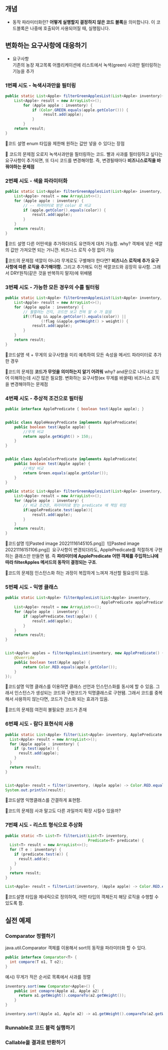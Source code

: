 ## 개념
- 동작 파라미터화란?
	**어떻게 실행할지 결정하지 않은 코드 블록**을 의미합니다. 이 코드블록은 나중에 호출되어 사용되어질 때, 실행됩니다.

## 변화하는 요구사항에 대응하기
- 요구사항  
기존의 농장 재고목록 어플리케이션에 리스트에서 녹색(green) 사과만 필터링하는 기능을 추가

### 1번째 시도 - 녹색사과만을 필터링
```java
public static List<Apple> filterGreenApplesList(List<Apple> inventory){ 
	List<Apple> result = new ArrayList<>(); 
		for (Apple apple : inventory) { 
			if (Color.GREEN.equals(apple.getColor())) {
				 result.add(apple); 
			} 
		}
	return result; 
}
```
📌코드 설명
enum 타입을 제한해 원하는 값만 넣을 수 있다는 장점

📌 코드의 문제점
오로지 녹색사과만을 필터링하는 코드. 빨과 사과를 필터링하고 싶다는 요구사항이 추가되면, 또 다시 코드를 변경해야함. 즉, 변경될때마다 **비즈니스로직을 바꿔야하는 문제점**

### 2번째 시도 - 색을 파라미터화
```java
public static List<Apple> filterGreenApplesList(List<Apple> inventory, Color color){  
    List<Apple> result = new ArrayList<>();  
    for (Apple apple : inventory) {  
        // -- 파라미터로 받은 color 로 비교  
        if (apple.getColor().equals(color)) {  
            result.add(apple);  
        }  
    }  
    return result;  
}
```
📌코드 설명
다른 어떤색을 추가하더라도 유연하게 대처 가능함. why? 객체에 넣은 색깔의 값만 가져오면 되는 거니깐. 비즈니스 로직 수정 없이 가능

📌코드의 문제점
색깔이 아니라 무게로도 구별해야 한다면? **비즈니스 로직에 추가 요구사항에 따른 로직을 추가해야함.**
그리고 추가해도 이전 색깔코드와 굉장히 유사함. 그래서 DRY원칙(같은 것을 반복하지 말자)에 위배됌

### 3번째 시도 - 가능한 모든 경우의 수를 필터링
```java
public static List<Apple> filterGreenApplesList(List<Apple> inventory, Color color, int weight, boolean flag){  
    List<Apple> result = new ArrayList<>();  
    for (Apple apple : inventory) {  
        // 뭘할려는 건지, 코드만 보고 전혀 알 수 가 없음  
        if((flag && apple.getColor().equals(color)) ||  
                (!flag &&apple.getWeight() > weight)) {  
            result.add(apple);  
        }  
    }  
    return result;  
}
```

📌코드설명
색 + 무게의 요구사항을 미리 예측하여 모든 속성을 메서드 파라미터로 추가한 경우

📌코드의 문제점
**코드가 무엇을 의미하는지 알기 어려워** why? and문으로 나타내고 있어 이해하는데 시간 많은 필요함.
변화하는 요구사항(ex 무게를 바꿀때) 비즈니스 로직을 변경해야하는 문제점

### 4번째 시도 - 추상적 조건으로 필터링
```java
public interface ApplePredicate { boolean test(Apple apple); }


public class AppleHeavyPredicate implements ApplePredicate{  
    public boolean test(Apple apple) {  
        //무게 비교  
        return apple.getWight() > 150;;  
    }  
}  


public class AppleColorPredicate implements ApplePredicate{  
    public boolean test(Apple apple) {  
        //색상 비교  
        return Green.equals(apple.getColor());  
    }  
}
```

```java
public static List<Apple> filterGreenApplesList(List<Apple> inventory, ApplePredicate applePredicate){  
	List<Apple> result = new ArrayList<>();  
	for (Apple apple : inventory) {  
		// 비교 조건은, 파라미터로 받는 predicate 에 책임 위임  
		if(applePredicate.test(apple)){  
			result.add(apple);  
		}  
	}  
	return result;  
}  
```

📌코드설명
![[Pasted image 20221116145105.png]]
 ![[Pasted image 20221116151106.png]]
 요구사항이 변경되더라도, ApplePredicate를 적절하게 구현하는 클래스만 만들면 됌. 즉 **파라미터에 ApplePredicate 어떤 객체를 주입하느냐에 따라 filterApples 메서드의 동작이 결정되는 구조**.

📌코드의 문제점
인스턴스화 하는 과정이 복잡하게 느껴져 개선할 필요성이 있음.

### 5번째 시도 - 익명 클래스
```java
public static List<Apple> filterApplesList(List<Apple> inventory,  
                                           ApplePredicate applePredicate) {  
    List<Apple> result = new ArrayList<>();  
    for (Apple apple : inventory) {  
        if (applePredicate.test(apple)) {  
            result.add(apple);  
        }  
    }  
    return result;  
}  


List<Apple> apples = filterApplesList(inventory, new ApplePredicate() {  
	@Override  
	public boolean test(Apple apple) {  
		return Color.RED.equals(apple.getColor());  
	}  
});  
```

📌코드설명
익명 클래스를 이용하면 클래스 선언과 인스턴스화를 동시에 할 수 있음. 
그래서 인스턴스가 생성되는 코드와 구현코드가 익명클래스로 구현됌.
그래서 코드를 중복해서 사용하지 않는다면, 코드가 간소화 되는 효과가 있음.

📌코드의 문제점
여전히 불필요한 코드가 존재

### 6번째 시도 - 람다 표현식의 사용
```java
public static List<Apple> filter(List<Apple> inventory, ApplePredicate p) {  
  List<Apple> result = new ArrayList<>();  
  for (Apple apple : inventory) {  
    if (p.test(apple)) {  
      result.add(apple);  
    }  
  }  
  return result;  
}


List<Apple> result = filter(inventory, (Apple apple) -> Color.RED.equals(apple.getColor()));  
System.out.println(result);
```
📌코드설명
익명클래스를 간결하게 표현함.

📌코드의 문제점
사과 말고도 다른 과일까지 확장 시킬수 있을까?

### 7번째 시도 - 리스트 형식으로 추상화
```java
public static <T> List<T> filterList(List<T> inventory,  
                                     Predicate<T> predicate) {  
  List<T> result = new ArrayList<>();  
  for (T e : inventory) {  
    if (predicate.test(e)) {  
      result.add(e);  
    }  
  }  
  return result;  
}

List<Apple> result = filterList(inventory, (Apple apple) -> Color.RED.equals(apple.getColor()));
```
📌코드설명
타입을 제네릭으로 정의하여, 어떤 타입의 객체든지 해당 로직을 수행할 수 있도록 함.

## 실전 예제
### Comparator 정렬하기
java.util.Comparator 객체를 이용해서 sort의 동작을 파라미터화 할 수 있다.
``` java
public interface Comparator<T> {
  int compare(T o1, T o2);
}
```

예시) 무게가 적은 순서로 목록에서 사과를 정렬
```java
inventory.sort(new Comparator<Apple>() {
    public int comapre(Apple a1, Apple a2) {
      return a1.getWeight().compareTo(a2.getWeight());
    }
}
```

```java
inventory.sort((Apple a1, Apple a2) -> a1.getWeight().compareTo(a2.getWeight()));
```

### Runnable로 코드 블럭 실행하기
### Callable을 결과로 반환하기
